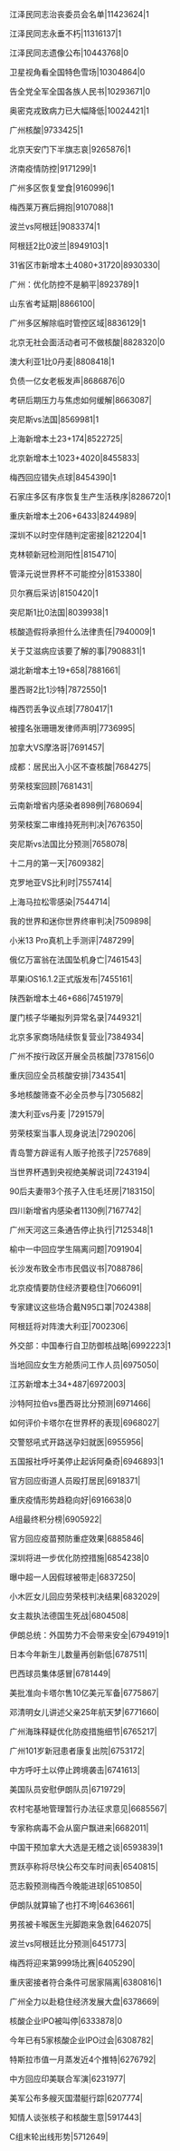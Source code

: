 江泽民同志治丧委员会名单|11423624|1

江泽民同志永垂不朽|11316137|1

江泽民同志遗像公布|10443768|0

卫星视角看全国特色雪场|10304864|0

告全党全军全国各族人民书|10293671|0

奥密克戎致病力已大幅降低|10024421|1

广州核酸|9733425|1

北京天安门下半旗志哀|9265876|1

济南疫情防控|9171299|1

广州多区恢复堂食|9160996|1

梅西莱万赛后拥抱|9107088|1

波兰vs阿根廷|9083374|1

阿根廷2比0波兰|8949103|1

31省区市新增本土4080+31720|8930330|

广州：优化防控不是躺平|8923789|1

山东省考延期|8866100|

广州多区解除临时管控区域|8836129|1

北京无社会面活动者可不做核酸|8828320|0

澳大利亚1比0丹麦|8808418|1

负债一亿女老板发声|8686876|0

考研后期压力与焦虑如何缓解|8663087|

突尼斯vs法国|8569981|1

上海新增本土23+174|8522725|

北京新增本土1023+4020|8455833|

梅西回应错失点球|8454390|1

石家庄多区有序恢复生产生活秩序|8286720|1

重庆新增本土206+6433|8244989|

深圳不以时空伴随判定密接|8212204|1

克林顿新冠检测阳性|8154710|

管泽元说世界杯不可能控分|8153380|

贝尔赛后采访|8150420|1

突尼斯1比0法国|8039938|1

核酸造假将承担什么法律责任|7940009|1

关于艾滋病应该要了解的事|7908831|1

湖北新增本土19+658|7881661|

墨西哥2比1沙特|7872550|1

梅西罚丢争议点球|7780417|1

被撞名张珊珊发律师声明|7736995|

加拿大VS摩洛哥|7691457|

成都：居民出入小区不查核酸|7684275|

劳荣枝案回顾|7681431|

云南新增省内感染者898例|7680694|

劳荣枝案二审维持死刑判决|7676350|

突尼斯vs法国比分预测|7658078|

十二月的第一天|7609382|

克罗地亚VS比利时|7557414|

上海马拉松零感染|7544714|

我的世界和迷你世界终审判决|7509898|

小米13 Pro真机上手测评|7487299|

俄亿万富翁在法国坠机身亡|7461543|

苹果iOS16.1.2正式版发布|7455161|

陕西新增本土46+686|7451979|

厦门核子华曦拟列异常名录|7449321|

北京多家商场陆续恢复营业|7384934|

广州不按行政区开展全员核酸|7378156|0

重庆回应全员核酸安排|7343541|

多地核酸筛查不必全员参与|7305682|

澳大利亚vs丹麦 ​|7291579|

劳荣枝案当事人现身说法|7290206|

青岛警方辟谣有人贩子抢孩子|7257689|

当世界杯遇到央视绝美解说词|7243194|

90后夫妻带3个孩子入住毛坯房|7183150|

四川新增省内感染者1130例|7167742|

广州天河这三条通告停止执行|7125348|1

榆中一中回应学生隔离问题|7091904|

长沙发布致全市市民倡议书|7088786|

北京疫情要防住经济要稳住|7066091|

专家建议这些场合戴N95口罩|7024388|

阿根廷将对阵澳大利亚|7002306|

外交部：中国奉行自卫防御核战略|6992223|1

当地回应女生方舱质问工作人员|6975050|

江苏新增本土34+487|6972003|

沙特阿拉伯vs墨西哥比分预测|6971466|

如何评价卡塔尔在世界杯的表现|6968027|

交警怒吼式开路送孕妇就医|6955956|

五国报社呼吁美停止起诉阿桑奇|6946893|1

官方回应街道人员殴打居民|6918371|

重庆疫情形势趋稳向好|6916638|0

A组最终积分榜|6905922|

官方回应疫苗预防重症效果|6885846|

深圳将进一步优化防控措施|6854238|0

曝中超一人因假球被带走|6837250|

小木匠女儿回应劳荣枝判决结果|6832029|

女主裁执法德国生死战|6804508|

伊朗总统：外国势力不会带来安全|6794919|1

日本今年新生儿数量再创新低|6787511|

巴西球员集体感冒|6781449|

美批准向卡塔尔售10亿美元军备|6775867|

邓清明女儿讲述父亲25年航天梦|6771660|

广州海珠释疑优化防疫措施细节|6765217|

广州101岁新冠患者康复出院|6753172|

中方呼吁土以停止跨境袭击|6741613|

美国队员安慰伊朗队员|6719729|

农村宅基地管理暂行办法征求意见|6685567|

专家称病毒不会从窗户飘进来|6682011|

中国干预加拿大大选是无稽之谈|6593839|1

贾跃亭称将尽快公布交车时间表|6540815|

范志毅预测梅西今晚能进球|6510850|

伊朗队就算输了也打不垮|6463661|

男孩被卡喉医生光脚跑来急救|6462075|

波兰vs阿根廷比分预测|6451773|

梅西将迎来第999场比赛|6405290|

重庆密接者符合条件可居家隔离|6380816|1

广州全力以赴稳住经济发展大盘|6378669|

核酸企业IPO被叫停|6333878|0

今年已有5家核酸企业IPO过会|6308782|

特斯拉市值一月蒸发近4个推特|6276792|

中方回应印美联合军演|6231977|

美军公布多艘灭国潜艇行踪|6207774|

知情人谈张核子和核酸生意|5917443|

C组末轮出线形势|5712649|

